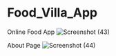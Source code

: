 # Food_Villa_App


Online Food App
![Screenshot (43)](https://github.com/Abhishek280999/Food_Villa_App/assets/117111036/c64385e6-e69d-4d83-b85e-b93ff1a6fb07)

About Page
![Screenshot (44)](https://github.com/Abhishek280999/Food_Villa_App/assets/117111036/bfe08e58-1ba0-4d53-8daa-621342364528)
